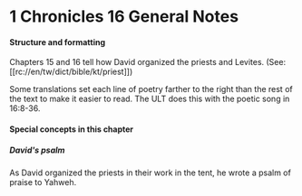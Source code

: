 # 1 Chronicles 16 General Notes

#### Structure and formatting

Chapters 15 and 16 tell how David organized the priests and Levites. (See: [[rc://en/tw/dict/bible/kt/priest]])

Some translations set each line of poetry farther to the right than the rest of the text to make it easier to read. The ULT does this with the poetic song in 16:8-36.

#### Special concepts in this chapter

##### David's psalm
As David organized the priests in their work in the tent, he wrote a psalm of praise to Yahweh.

